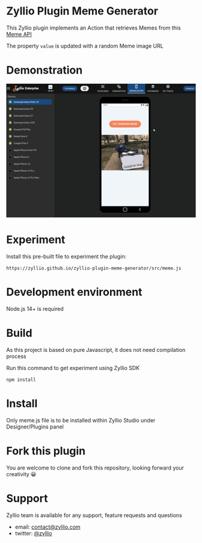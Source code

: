 # Zyllio Plugin Meme Generator

This Zyllio plugin implements an Action that retrieves Memes from this [Meme API](api.imgflip.com)

The property `value` is updated with a random Meme image URL

# Demonstration

<img src="./snapshots/demo.gif">

# Experiment

Install this pre-built file to experiment the plugin:
```
https://zyllio.github.io/zyllio-plugin-meme-generator/src/meme.js
```

# Development environment

Node.js 14+ is required

# Build

As this project is based on pure Javascript, it does not need compilation process

Run this command to get experiment using Zyllio SDK 

```shell
npm install
```

# Install

Only meme.js file is to be installed within Zyllio Studio under Designer/Plugins panel

# Fork this plugin

You are welcome to clone and fork this repository, looking forward your creativity 😀

# Support

Zyllio team is available for any support, feature requests and questions

- email: contact@zyllio.com
- twitter: [@zyllio](https://twitter.com/zyllio) 
